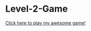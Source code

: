 # Level-2-Game
<a href="https://github.com/philliphjhuang/Level-2-Game/blob/master/Evil Teemo.jar">Click here to play my awesome game!</a>
